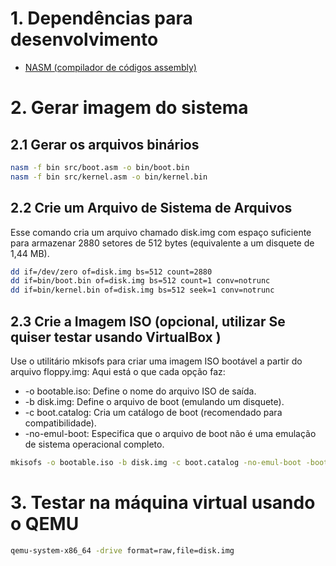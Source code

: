 # 1. Dependências para desenvolvimento

- [NASM (compilador de códigos assembly)](https://www.nasm.us/)

# 2. Gerar imagem do sistema

## 2.1 Gerar os arquivos binários

```bash
nasm -f bin src/boot.asm -o bin/boot.bin
nasm -f bin src/kernel.asm -o bin/kernel.bin
```

## 2.2 Crie um Arquivo de Sistema de Arquivos

Esse comando cria um arquivo chamado disk.img com espaço suficiente para armazenar 2880 setores de 512 bytes (equivalente a um disquete de 1,44 MB).

```bash
dd if=/dev/zero of=disk.img bs=512 count=2880
dd if=bin/boot.bin of=disk.img bs=512 count=1 conv=notrunc
dd if=bin/kernel.bin of=disk.img bs=512 seek=1 conv=notrunc
```

## 2.3 Crie a Imagem ISO (opcional, utilizar Se quiser testar usando VirtualBox )

Use o utilitário mkisofs para criar uma imagem ISO bootável a partir do arquivo floppy.img:
Aqui está o que cada opção faz:

- -o bootable.iso: Define o nome do arquivo ISO de saída.
- -b disk.img: Define o arquivo de boot (emulando um disquete).
- -c boot.catalog: Cria um catálogo de boot (recomendado para compatibilidade).
- -no-emul-boot: Especifica que o arquivo de boot não é uma emulação de sistema operacional completo.

```bash
mkisofs -o bootable.iso -b disk.img -c boot.catalog -no-emul-boot -boot-load-size 4 -boot-info-table .
```

# 3. Testar na máquina virtual usando o QEMU

```bash
qemu-system-x86_64 -drive format=raw,file=disk.img
```
